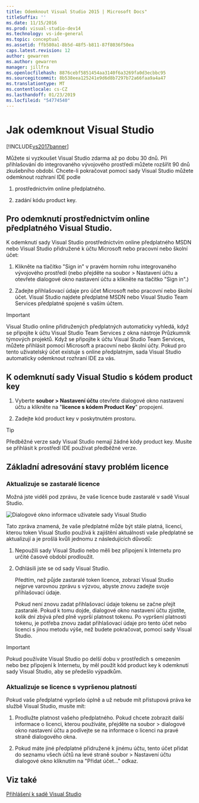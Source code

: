 ```yaml
---
title: Odemknout Visual Studio 2015 | Microsoft Docs"
titleSuffix: ''
ms.date: 11/15/2016
ms.prod: visual-studio-dev14
ms.technology: vs-ide-general
ms.topic: conceptual
ms.assetid: ffb580a1-8b5d-48f5-b811-87f8036f50ea
caps.latest.revision: 12
author: gewarren
ms.author: gewarren
manager: jillfra
ms.openlocfilehash: 8876cebf5851454aa3140f6a3269fa0d3ecbbc95
ms.sourcegitcommit: 8b538eea125241e9d6d8b7297b72a66faa9a4a47
ms.translationtype: MT
ms.contentlocale: cs-CZ
ms.lasthandoff: 01/23/2019
ms.locfileid: "54774540"
---
```

# <a name="how-to-unlock-visual-studio"></a>Jak odemknout Visual Studio
[!INCLUDE[vs2017banner](../includes/vs2017banner.md)]

Můžete si vyzkoušet Visual Studio zdarma až po dobu 30 dnů. Při přihlašování do integrovaného vývojového prostředí můžete rozšířit 90 dnů zkušebního období. Chcete-li pokračovat pomocí sady Visual Studio můžete odemknout rozhraní IDE podle

1.  prostřednictvím online předplatného.

2.  zadání kódu product key.

## <a name="to-unlock-visual-studio-using-an-online-subscription"></a>Pro odemknutí prostřednictvím online předplatného Visual Studio.
 K odemknutí sady Visual Studio prostřednictvím online předplatného MSDN nebo Visual Studio přidružené k účtu Microsoft nebo pracovní nebo školní účet:

1.  Klikněte na tlačítko "Sign in" v pravém horním rohu integrovaného vývojového prostředí (nebo přejděte na soubor > Nastavení účtu a otevřete dialogové okno nastavení účtu a klikněte na tlačítko "Sign in".)

2.  Zadejte přihlašovací údaje pro účet Microsoft nebo pracovní nebo školní účet. Visual Studio najdete předplatné MSDN nebo Visual Studio Team Services předplatné spojené s vaším účtem.

> [!IMPORTANT]
>  Visual Studio online přidružených předplatných automaticky vyhledá, když se připojíte k účtu Visual Studio Team Services z okna nástroje Průzkumník týmových projektů. Když se připojíte k účtu Visual Studio Team Services, můžete přihlásit pomocí Microsoft a pracovní nebo školní účty. Pokud pro tento uživatelský účet existuje s online předplatným, sada Visual Studio automaticky odemknout rozhraní IDE za vás.

## <a name="to-unlock-visual-studio-with-a-product-key"></a>K odemknutí sady Visual Studio s kódem product key

1.  Vyberte **soubor > Nastavení účtu** otevřete dialogové okno nastavení účtu a klikněte na "**licence s kódem Product Key**" propojení.

2.  Zadejte kód product key v poskytnutém prostoru.

> [!TIP]
>  Předběžné verze sady Visual Studio nemají žádné kódy product key. Musíte se přihlásit k prostředí IDE používat předběžné verze.

## <a name="addressing-license-problem-states"></a>Základní adresování stavy problém licence

### <a name="updating-stale-licenses"></a>Aktualizuje se zastaralé licence
 Možná jste viděli pod zprávu, že vaše licence bude zastaralé v sadě Visual Studio.

 ![Dialogové okno informace uživatele sady Visual Studio](../ide/media/vs2013-userinfo.png "VS2013_UserInfo")

 Tato zpráva znamená, že vaše předplatné může být stále platná, licenci, kterou token Visual Studio používá k zajištění aktuálnosti vaše předplatné se aktualizují a je prošlá kvůli jednomu z následujících důvodů:

1. Nepoužili sady Visual Studio nebo měli bez připojení k Internetu pro určité časové období prodloužit.

2. Odhlásili jste se od sady Visual Studio.

   Předtím, než půjde zastaralé token licence, zobrazí Visual Studio nejprve varovnou zprávu s výzvou, abyste znovu zadejte svoje přihlašovací údaje.

   Pokud není znovu zadat přihlašovací údaje tokenu se začne přejít zastaralé. Pokud k tomu dojde, dialogové okno nastavení účtu zjistíte, kolik dní zbývá před plně vyprší platnost tokenu. Po vypršení platnosti tokenu, je potřeba znovu zadat přihlašovací údaje pro tento účet nebo licenci s jinou metodu výše, než budete pokračovat, pomocí sady Visual Studio.

> [!IMPORTANT]
>  Pokud používáte Visual Studio po delší dobu v prostředích s omezením nebo bez připojení k Internetu, by měl použít kód product key k odemknutí sady Visual Studio, aby se předešlo výpadkům.

### <a name="updating-expired-licenses"></a>Aktualizuje se licence s vypršenou platností
 Pokud vaše předplatné vypršelo úplně a už nebude mít přístupová práva ke službě Visual Studio, musíte mít:

1.  Prodlužte platnost vašeho předplatného. Pokud chcete zobrazit další informace o licenci, kterou používáte, přejděte na soubor > dialogové okno nastavení účtu a podívejte se na informace o licenci na pravé straně dialogového okna.

2.  Pokud máte jiné předplatné přidružené k jinému účtu, tento účet přidat do seznamu všech účtů na levé straně soubor > Nastavení účtu dialogové okno kliknutím na "Přidat účet..." odkaz.

## <a name="see-also"></a>Viz také
 [Přihlášení k sadě Visual Studio](../ide/signing-in-to-visual-studio.md)
